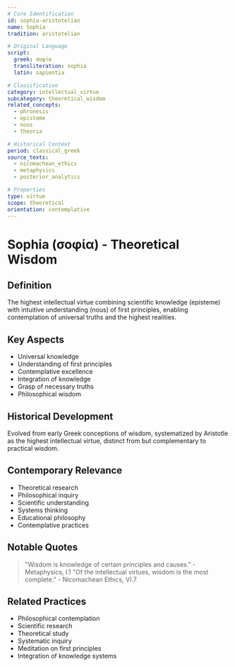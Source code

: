 ```yaml
---
# Core Identification
id: sophia-aristotelian
name: Sophia
tradition: aristotelian

# Original Language
script:
  greek: σοφία
  transliteration: sophia
  latin: sapientia

# Classification
category: intellectual_virtue
subcategory: theoretical_wisdom
related_concepts:
  - phronesis
  - episteme
  - nous
  - theoria

# Historical Context
period: classical_greek
source_texts:
  - nicomachean_ethics
  - metaphysics
  - posterior_analytics

# Properties
type: virtue
scope: theoretical
orientation: contemplative
---
```


# Sophia (σοφία) - Theoretical Wisdom

## Definition
The highest intellectual virtue combining scientific knowledge (episteme) with intuitive understanding (nous) of first principles, enabling contemplation of universal truths and the highest realities.

## Key Aspects
- Universal knowledge
- Understanding of first principles
- Contemplative excellence
- Integration of knowledge
- Grasp of necessary truths
- Philosophical wisdom

## Historical Development
Evolved from early Greek conceptions of wisdom, systematized by Aristotle as the highest intellectual virtue, distinct from but complementary to practical wisdom.

## Contemporary Relevance
- Theoretical research
- Philosophical inquiry
- Scientific understanding
- Systems thinking
- Educational philosophy
- Contemplative practices

## Notable Quotes
> "Wisdom is knowledge of certain principles and causes." - Metaphysics, I.1
> "Of the intellectual virtues, wisdom is the most complete." - Nicomachean Ethics, VI.7

## Related Practices
- Philosophical contemplation
- Scientific research
- Theoretical study
- Systematic inquiry
- Meditation on first principles
- Integration of knowledge systems